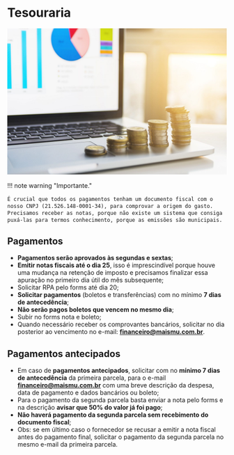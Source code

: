 # Tesouraria

![tesouraria1](/assets/images/tesouraria1.jpg#center)

!!! note warning "Importante."

    É crucial que todos os pagamentos tenham um documento fiscal com o nosso CNPJ (21.526.148-0001-34), para comprovar a origem do gasto. 
    Precisamos receber as notas, porque não existe um sistema que consiga puxá-las para termos conhecimento, porque as emissões são municipais.

## Pagamentos

 - **Pagamentos serão aprovados às segundas e sextas**;
 - **Emitir notas fiscais até o dia 25**, isso é imprescindível porque houve uma mudança na retenção de imposto e precisamos finalizar essa apuração no primeiro dia útil do mês subsequente;
 - Solicitar RPA pelo forms até dia 20;
 - **Solicitar pagamentos** (boletos e transferências) com no mínimo **7 dias de antecedência**;
 - **Não serão pagos boletos que vencem no mesmo dia**;
 - Subir no forms nota e boleto;
 - Quando necessário receber os comprovantes bancários, solicitar no dia posterior ao vencimento no e-mail: **financeiro@maismu.com.br**.

## Pagamentos antecipados

 - Em caso de **pagamentos antecipados**, solicitar com no **mínimo 7 dias de antecedência** da primeira parcela, para o e-mail **financeiro@maismu.com.br** com uma breve descrição da despesa, data de pagamento e dados bancários ou boleto;
 - Para o pagamento da segunda parcela basta enviar a nota pelo forms e na descrição **avisar que 50% do valor já foi pago**;
 - **Não haverá pagamento da segunda parcela sem recebimento do documento fiscal**;
 - Obs: se em último caso o fornecedor se recusar a emitir a nota fiscal antes do pagamento final, solicitar o pagamento da segunda parcela no mesmo e-mail da primeira parcela.
